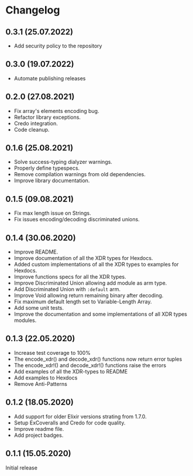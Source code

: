 # Changelog

## 0.3.1 (25.07.2022)

- Add security policy to the repository

## 0.3.0 (19.07.2022)
* Automate publishing releases

## 0.2.0 (27.08.2021)
* Fix array's elements encoding bug.
* Refactor library exceptions.
* Credo integration.
* Code cleanup.

## 0.1.6 (25.08.2021)
* Solve success-typing dialyzer warnings.
* Properly define typespecs.
* Remove compilation warnings from old dependencies.
* Improve library documentation.

## 0.1.5 (09.08.2021)
* Fix max length issue on Strings.
* Fix issues encoding/decoding discriminated unions.

## 0.1.4 (30.06.2020)

* Improve README.
* Improve documentation of all the XDR types for Hexdocs.
* Added custom implementations of all the XDR types to examples for Hexdocs.
* Improve functions specs for all the XDR types.
* Improve Discriminated Union allowing add module as arm type.
* Add Discriminated Union with `:default` arm.
* Improve Void allowing return remaining binary after decoding.
* Fix maximum default length set to Variable-Length Array.
* Add some unit tests.
* Improve the documentation and some implementations of all XDR types modules.

## 0.1.3 (22.05.2020)

* Increase test coverage to 100%
* The encode_xdr() and decode_xdr() functions now return error tuples
* The encode_xdr!() and decode_xdr!() functions raise the errors
* Add examples of all the XDR-types to README
* Add examples to Hexdocs
* Remove Anti-Patterns

## 0.1.2 (18.05.2020)

* Add support for older Elixir versions strating from 1.7.0.
* Setup ExCoveralls and Credo for code quality.
* Improve readme file.
* Add project badges.

## 0.1.1 (15.05.2020)

Initial release
